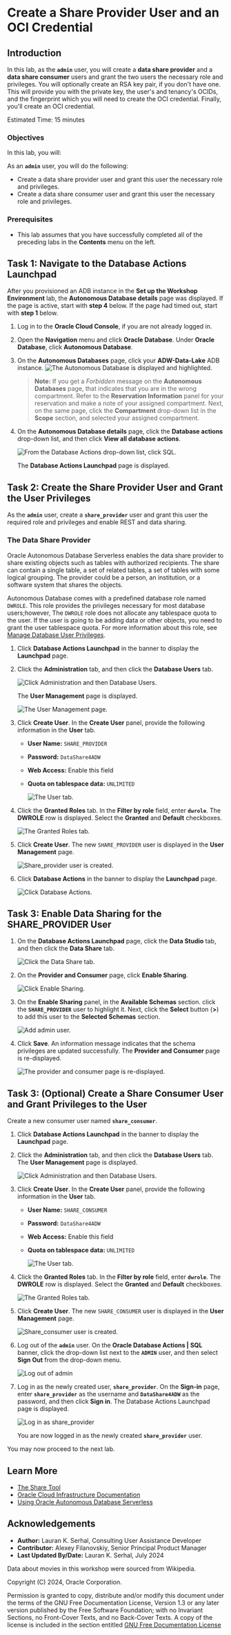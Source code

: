 # Create a Share Provider User and an OCI Credential

## Introduction

In this lab, as the **`admin`** user, you will create a **data share provider** and a **data share consumer** users and grant the two users the necessary role and privileges. You will optionally create an RSA key pair, if you don't have one. This will provide you with the private key, the user's and tenancy's OCIDs, and the fingerprint which you will need to create the OCI credential. Finally, you'll create an OCI credential.

Estimated Time: 15 minutes

### Objectives

In this lab, you will:

As an **`admin`** user, you will do the following:
* Create a data share provider user and grant this user the necessary role and privileges.
* Create a data share consumer user and grant this user the necessary role and privileges.

### Prerequisites

* This lab assumes that you have successfully completed all of the preceding labs in the **Contents** menu on the left.

## Task 1: Navigate to the Database Actions Launchpad

After you provisioned an ADB instance in the **Set up the Workshop Environment** lab, the **Autonomous Database details** page was displayed. If the page is active, start with **step 4** below. If the page had timed out, start with **step 1** below.

1. Log in to the **Oracle Cloud Console**, if you are not already logged in.

2. Open the **Navigation** menu and click **Oracle Database**. Under **Oracle Database**, click **Autonomous Database**.

3. On the **Autonomous Databases** page, click your **ADW-Data-Lake** ADB instance.
    ![The Autonomous Database is displayed and highlighted.](./images/adb-page.png " ")

    >**Note:** If you get a _Forbidden_ message on the **Autonomous Databases** page, that indicates that you are in the wrong compartment. Refer to the **Reservation Information** panel for your reservation and make a note of your assigned compartment. Next, on the same page, click the **Compartment** drop-down list in the **Scope** section, and selected your assigned compartment.

4. On the **Autonomous Database details** page, click the **Database actions** drop-down list, and then click **View all database actions**.

    ![From the Database Actions drop-down list, click SQL.](./images/view-all-db-actions.png " ")

    The **Database Actions Launchpad** page is displayed.

## Task 2: Create the Share Provider User and Grant the User Privileges

As the **`admin`** user, create a **`share_provider`** user and grant this user the required role and privileges and enable REST and data sharing.

### **The Data Share Provider**

Oracle Autonomous Database Serverless enables the data share provider to share existing objects such as tables with authorized recipients. The share can contain a single table, a set of related tables, a set of tables with some logical grouping. The provider could be a person, an institution, or a software system that shares the objects.

Autonomous Database comes with a predefined database role named `DWROLE`. This role provides the privileges necessary for most database users;however, The `DWROLE` role does not allocate any tablespace quota to the user. If the user is going to be adding data or other objects, you need to grant the user tablespace quota. For more information about this role, see [Manage Database User Privileges](https://docs.oracle.com/en-us/iaas/autonomous-database/doc/managing-database-users.html).

1. Click **Database Actions Launchpad** in the banner to display the **Launchpad** page.

2. Click the **Administration** tab, and then click the **Database Users** tab.

    ![Click Administration and then Database Users.](./images/database-users.png " ")

    The **User Management** page is displayed.

    ![The User Management page.](./images/user-management-1.png " ")

3. Click **Create User**. In the **Create User** panel, provide the following information in the **User** tab.

    * **User Name:** `SHARE_PROVIDER`
    * **Password:** `DataShare4ADW`
    * **Web Access:** Enable this field
    * **Quota on tablespace data:** `UNLIMITED`

        ![The User tab.](./images/user-tab.png " ")

4. Click the **Granted Roles** tab. In the **Filter by role** field, enter **`dwrole`**. The **DWROLE** row is displayed. Select the **Granted** and **Default** checkboxes.

    ![The Granted Roles tab.](./images/granted-roles-tab.png " ")

5. Click **Create User**. The new `SHARE_PROVIDER` user is displayed in the **User Management** page.

    ![Share_provider user is created.](./images/share-provider-created.png " ")

6. Click **Database Actions** in the banner to display the **Launchpad** page.

    ![Click Database Actions.](./images/click-database-actions.png " ")

## Task 3: Enable Data Sharing for the SHARE_PROVIDER User

1. On the **Database Actions Launchpad** page, click the **Data Studio** tab, and then click the **Data Share** tab.

    ![Click the Data Share tab.](./images/click-data-share-tab.png " ")

2. On the **Provider and Consumer** page, click **Enable Sharing**.

    ![Click Enable Sharing.](./images/click-enable-sharing.png " ")

3. On the **Enable Sharing** panel, in the **Available Schemas** section. click the **`SHARE_PROVIDER`** user to highlight it. Next, click the **Select** button (**>**) to add this user to the **Selected Schemas** section.

    ![Add admin user.](./images/add-share-provider-user.png " ")

4. Click **Save**. An information message indicates that the schema privileges are updated successfully. The **Provider and Consumer** page is re-displayed.

    ![The provider and consumer page is re-displayed.](./images/information.png " ")

<!--

5. Sign out of the **`ADMIN`** user.

    ![Sign out.](./images/sign-out.png " ")

6. Sign back in as the **`ADMIN`** user and enter the admin's password, **`Training4ADW`**. On the **Database Actions Launchpad** page, click the **Data Studio** tab, and then click the **Data Sharing** tab. The **Provider and Consumer** page is re-displayed.

    ![Provider and Consumer page.](./images/provider-consumer-page.png " ")

-->

<!--

5. The first time you open the SQL Worksheet, a series of pop-up informational boxes may appear, providing you with a tour that introduces the main features. If not, click the **Tour** icon (binoculars) in the upper right corner of the toolbar. To take the tour through the informational boxes, click **Next**. To exit the tour, click the **X** control.

    ![SQL Worksheet.](./images/adb-sql-worksheet-opening-tour.png " ")

6. Click the **X** control to exit the tour. The SQL Worksheet is displayed.

    ![The SQL Worksheet is displayed.](./images/sql-worksheet.png " ")
-->


<!--
Copy and paste the following script into your SQL Worksheet, and then click the **Run Script (F5)** icon in the Worksheet toolbar.

    ```
    <copy>
    -- Create a new user that will provide the shared data.

    CREATE USER share_provider IDENTIFIED BY DataShare4ADW;

    -- Grant the new user the required role and privileges.

    GRANT CONNECT TO share_provider;
    GRANT DWROLE TO share_provider;
    GRANT RESOURCE TO share_provider;
    GRANT UNLIMITED TABLESPACE TO share_provider;

    -- Enable REST.

    BEGIN
        ORDS_ADMIN.ENABLE_SCHEMA(
            p_enabled => TRUE,
            p_schema => 'SHARE_PROVIDER',
            p_url_mapping_type => 'BASE_PATH',
            p_url_mapping_pattern => 'share_provider',
            p_auto_rest_auth=> TRUE
        );

    -- Enable data sharing.
        DBMS_SHARE.ENABLE_SCHEMA(
        SCHEMA_NAME => 'SHARE_PROVIDER',
        ENABLED => TRUE
        );
       commit;
    END;
    /
    </copy>
    ```

    ![Run the script](images/run-script.png)

    The results are displayed in the **Script Output** tab.

    ![View the script results](images/script-results.png)

    >**Note:** If you can't see the newly created **share\_provider** user in the first drop-down list in the **Navigator** tab, log out of the **`admin`** user. On the **Oracle Database Actions | SQL** banner, click the drop-down list next to the **`ADMIN`** user, and then select **Sign Out** from the drop-down menu. Next, log back in as the **`ADMIN`** user. On the **Sign-in** page, enter **`ADMIN`** as the username and **`DataShare4ADW`** as the password, and then click **Sign in**. Click the the first drop-down menu and select the **share_provider** user.

    ![Sign out to view the new user](images/sign-out.png)

-->

## Task 3: (Optional) Create a Share Consumer User and Grant Privileges to the User

Create a new consumer user named **`share_consumer`**.

1. Click **Database Actions Launchpad** in the banner to display the **Launchpad** page.

2. Click the **Administration** tab, and then click the **Database Users** tab. The **User Management** page is displayed.

    ![Click Administration and then Database Users.](./images/database-users-2.png " ")

3. Click **Create User**. In the **Create User** panel, provide the following information in the **User** tab.

    * **User Name:** `SHARE_CONSUMER`
    * **Password:** `DataShare4ADW`
    * **Web Access:** Enable this field
    * **Quota on tablespace data:** `UNLIMITED`

        ![The User tab.](./images/share-consumer-user-tab.png " ")

4. Click the **Granted Roles** tab. In the **Filter by role** field, enter **`dwrole`**. The **DWROLE** row is displayed. Select the **Granted** and **Default** checkboxes.

    ![The Granted Roles tab.](./images/share-consumer-granted-roles-tab.png " ")

5. Click **Create User**. The new `SHARE_CONSUMER` user is displayed in the **User Management** page.

    ![Share_consumer user is created.](./images/share-consumer-created.png " ")

6. Log out of the **`admin`** user. On the **Oracle Database Actions | SQL** banner, click the drop-down list next to the **`ADMIN`** user, and then select **Sign Out** from the drop-down menu.

    ![Log out of admin](images/logout-admin.png)

7. Log in as the newly created user, **`share_provider`**. On the **Sign-in** page, enter **`share_provider`** as the username and **`DataShare4ADW`** as the password, and then click **Sign in**. The Database Actions Launchpad page is displayed.

    ![Log in as share_provider](images/login-share-provider.png)

    You are now logged in as the newly created **`share_provider`** user.

You may now proceed to the next lab.

## Learn More

* [The Share Tool](https://docs.oracle.com/en/cloud/paas/autonomous-database/adbsa/adp-data-share-tool.html#GUID-7EECE78B-336D-4853-BFC3-E78A7B8398DB)
* [Oracle Cloud Infrastructure Documentation](https://docs.cloud.oracle.com/en-us/iaas/Content/GSG/Concepts/baremetalintro.htm)
* [Using Oracle Autonomous Database Serverless](https://docs.oracle.com/en/cloud/paas/autonomous-database/adbsa/index.html)

## Acknowledgements

* **Author:** Lauran K. Serhal, Consulting User Assistance Developer
* **Contributor:** Alexey Filanovskiy, Senior Principal Product Manager
* **Last Updated By/Date:** Lauran K. Serhal, July 2024

Data about movies in this workshop were sourced from Wikipedia.

Copyright (C) 2024, Oracle Corporation.

Permission is granted to copy, distribute and/or modify this document
under the terms of the GNU Free Documentation License, Version 1.3
or any later version published by the Free Software Foundation;
with no Invariant Sections, no Front-Cover Texts, and no Back-Cover Texts.
A copy of the license is included in the section entitled [GNU Free Documentation License](files/gnu-free-documentation-license.txt)

